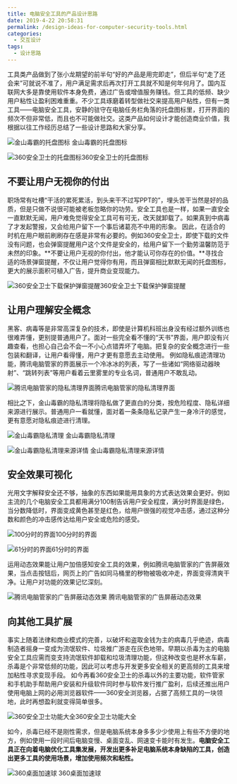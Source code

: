 ```yaml
---
title: 电脑安全工具的产品设计思路
date: 2019-4-22 20:58:31
permalink: /design-ideas-for-computer-security-tools.html
categories:
  - 交互设计
tags:
  - 设计思路
---
```


工具类产品做到了张小龙期望的前半句“好的产品是用完即走”，但后半句“走了还会来”可就说不准了，用户满足需求后再次打开工具就不知是何年何月了。国内互联网大多是靠使用软件本身免费，通过广告或增值服务赚钱。但工具的低频、缺少用户粘性让盈利困难重重。不少工具琢磨着转型做社交来提高用户粘性，但有一类工具——电脑安全工具，安静的驻守在电脑任务栏角落的托盘图标里，打开界面的频次不但非常低，而且也不可能做社交。这类产品如何设计才能创造商业价值，我根据以往工作经历总结了一些设计思路和大家分享。  <!-- more -->

![金山毒霸的托盘图标](http://www.ftium4.com/wp-content/uploads/5089-65d4aed3b26f3888.png)
金山毒霸的托盘图标

![360安全卫士的托盘图标](http://pic.ftium4.com/5089-72c092d3ec7cc16f.png)360安全卫士的托盘图标

 

## 不要让用户无视你的付出

职场常有吐槽“干活的累死累活，到头来干不过写PPT的”，埋头苦干当然是好的品质，但是只做不说很可能被老板忽略你的功劳。安全工具也是一样，如果一直安全一直默默无闻，用户难免觉得安全工具可有可无，改天就卸载了。如果真到中病毒了才发起警报，又会给用户留下一个事后诸葛亮不中用的形象。 因此，在适合的时机在用户眼前刷刷存在感是非常有必要的。例如360安全卫士，即使下载的文件没有问题，也会弹窗提醒用户这个文件是安全的，给用户留下一个勤劳温馨防范于未然的印象。**不要让用户无视的你付出，他才能认可你存在的价值。**寻找合适的场景弹窗提醒，不仅让用户觉得你有用，而且弹窗相比默默无闻的托盘图标，更大的展示面积可植入广告，提升商业变现能力。

![360安全卫士下载保护弹窗提醒](http://pic.ftium4.com/5089-64148147a3be7bde.png)360安全卫士下载保护弹窗提醒

 

## 让用户理解安全概念

黑客、病毒等是非常高深复杂的技术，即使是计算机科班出身没有经过额外训练也很难弄懂，更别提普通用户了。面对一些完全看不懂的“天书”界面，用户即没有兴趣查看，也担心自己会不会一不小心点错弄坏了电脑。把复杂的安全概念进行一些包装和翻译，让用户看得懂，用户才更有意愿去主动使用。 例如隐私痕迹清理功能，腾讯电脑管家的界面展示一个冷冰冰的列表，写了一些诸如“网络驱动器映射”、“跳转列表”等用户看着云里雾里的专业名词，普通用户不敢乱动。

![腾讯电脑管家的隐私清理界面](http://pic.ftium4.com/5089-b611d3e898abebde.png)腾讯电脑管家的隐私清理界面

 相比之下，金山毒霸的隐私清理将隐私做了更直白的分类，按危险程度、隐私详细来源进行展示。普通用户一看就懂，面对着一条条隐私记录产生一身冷汗的感觉，更有意愿对隐私痕迹进行清理。

![金山毒霸隐私清理](http://pic.ftium4.com/5089-a459933c728981b9.png)
金山毒霸隐私清理

 

![金山毒霸隐私清理来源详情](http://pic.ftium4.com/5089-a45e2e75b9d74077.png)
金山毒霸隐私清理来源详情

 

## 安全效果可视化

光用文字解释安全还不够，抽象的东西如果能用具象的方式表达效果会更好。例如主流的几个电脑安全工具都用满分100制告诉用户安全程度，满分时界面是绿色，当分数降低时，界面变成黄色甚至是红色，给用户很强的视觉冲击感，通过这种分数和颜色的冲击感传达给用户安全或危险的感受。

![100分时的界面](http://pic.ftium4.com/5089-13dafdaa37dc0903.png)100分时的界面

 

![61分时的界面](http://pic.ftium4.com/5089-15b6dc991f8808fb.png)61分时的界面

 运用动态效果能让用户加倍感知安全工具的效果，例如腾讯电脑管家的广告屏蔽效果，当点击按钮后，网页上的广告如同马桶里的秽物被吸收冲走，界面变得清爽干净。让用户对功能的效果记忆深刻。

![腾讯电脑管家的广告屏蔽动态效果](http://pic.ftium4.com/5089-e168af5058ce2c8a.gif)
腾讯电脑管家的广告屏蔽动态效果

 

## 向其他工具扩展

事实上随着法律和商业模式的完善，以破坏和盗取金钱为主的病毒几乎绝迹，病毒制造者摇身一变成为流氓软件、垃圾推广游走在灰色地带。早期以杀毒为主的电脑安全工具应需而变支持流氓软件卸载和垃圾清理功能，但这种改变也是杯水车薪，杀毒是个非常低频的功能，因此可以考虑与开发更多安全相关的更高频的工具来增加粘性寻求变现手段。 如今再看360安全卫士的杀毒以外的主要功能，软件管家和手机助手帮助用户安装和升级软件同时参与软件发行推广盈利，后续还推出用户使用电脑上网的必用浏览器软件——360安全浏览器，占据了高频工具的一块领地，此时再想盈利就变得简单很多。

![360安全卫士功能大全](http://pic.ftium4.com/5089-2b9b5ff7431fe2cf.png)360安全卫士功能大全

如今，杀毒已经不是刚性需求，但是电脑系统本身多多少少使用上有些不方便的地方，例如使用一段时间后电脑变慢、桌面变乱、网速变卡能时有发生。**电脑安全工具正在向着电脑优化工具集发展，开发出更多补足电脑系统本身缺陷的工具，创造出更多工具的使用场景，增加使用频次和粘性。**

![360桌面加速球](http://pic.ftium4.com/5089-e76739214834f130.png)
360桌面加速球